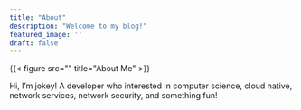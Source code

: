 ```yaml
---
title: "About"
description: "Welcome to my blog!"
featured_image: ''
draft: false
---
```

{{< figure src="" title="About Me" >}}

Hi, I’m jokey! A developer who interested in computer science, cloud native, network services, network security, and something fun!
